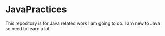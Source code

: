 # JavaPractices
This repository is for Java related work I am going to do. I am new to Java so need to learn a lot.
